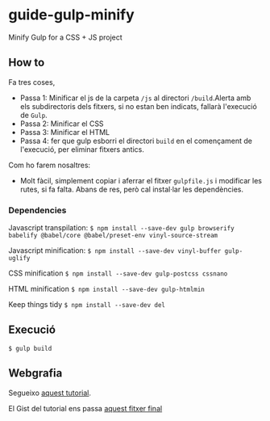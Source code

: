 # guide-gulp-minify
Minify Gulp for a CSS + JS project

## How to

Fa tres coses,
 - Passa 1: Minificar el js de la carpeta `/js` al directori `/build`.Alerta amb els subdirectoris dels fitxers, si no estan ben indicats, fallarà l'execució de `Gulp`.
 - Passa 2: Minificar el CSS
 - Passa 3: Minificar el HTML
 - Passa 4: fer que gulp esborri el directori `build` en el començament de l'execució, per eliminar fitxers antics.

 Com ho farem nosaltres: 
 - Molt fàcil, simplement copiar i aferrar el fitxer `gulpfile.js` i modificar les rutes, si fa falta. Abans de res, però cal instal·lar les dependències.

 ### Dependencies

Javascript transpilation:
  `$ npm install --save-dev gulp browserify babelify @babel/core @babel/preset-env vinyl-source-stream`

Javascript minification:
  `$ npm install --save-dev vinyl-buffer gulp-uglify`

CSS minification
  `$ npm install --save-dev gulp-postcss cssnano`

HTML minification
  `$ npm install --save-dev gulp-htmlmin`

Keep things tidy
  `$ npm install --save-dev del`

## Execució

`$ gulp build`

## Webgrafia

Segueixo [aquest tutorial](https://goede.site/transpile-and-minify-javascript-html-and-css-using-gulp-4).

El Gist del tutorial ens passa [aquest fitxer final](https://gist.github.com/BobbieGoede/dfc1ed93674f53b20086a77df1d56277)